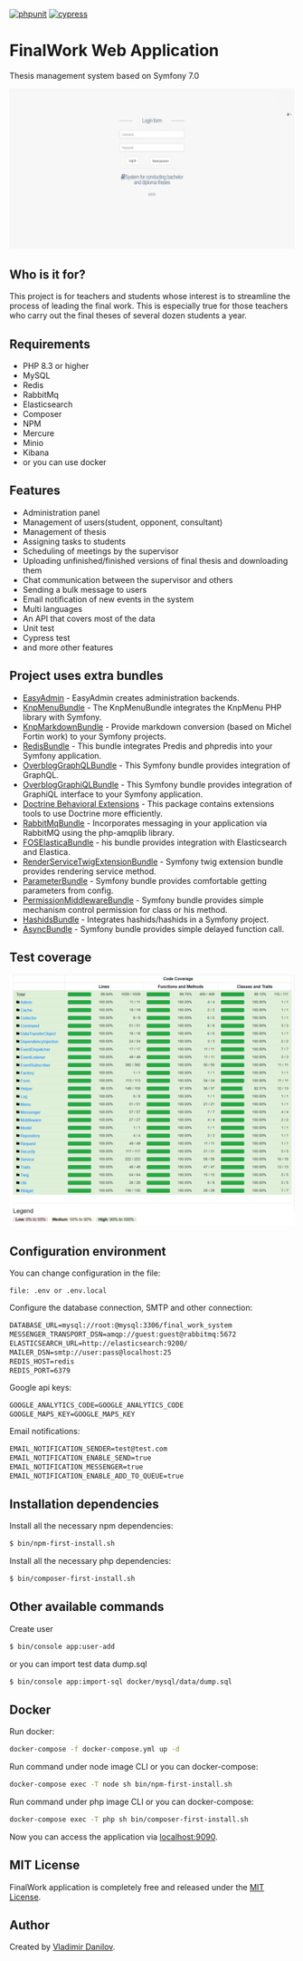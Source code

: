 [![phpunit](https://github.com/danilovl/final-work-system/actions/workflows/phpunit.yml/badge.svg)](https://github.com/danilovl/final-work-system/actions/workflows/phpunit.yml)
[![cypress](https://github.com/danilovl/final-work-system/actions/workflows/cypress.yml/badge.svg)](https://github.com/danilovl/final-work-system/actions/workflows/cypress.yml)

FinalWork Web Application
========================

Thesis management system based on Symfony 7.0

![Alt text](/git/readme/demo.gif?raw=true "Project example")

Who is it for?
------------

This project is for teachers and students whose interest is to streamline the process of leading the final work.
This is especially true for those teachers who carry out the final theses of several dozen students a year.

Requirements
------------

* PHP 8.3 or higher
* MySQL
* Redis
* RabbitMq
* Elasticsearch
* Composer
* NPM
* Mercure
* Minio
* Kibana
* or you can use docker

Features
------------

* Administration panel
* Management of users(student, opponent, consultant)
* Management of thesis
* Assigning tasks to students
* Scheduling of meetings by the supervisor
* Uploading unfinished/finished versions of final thesis and downloading them
* Chat communication between the supervisor and others
* Sending a bulk message to users
* Email notification of new events in the system
* Multi languages
* An API that covers most of the data
* Unit test
* Cypress test
* and more other features

Project uses extra bundles
------------

* [EasyAdmin](https://github.com/EasyCorp/EasyAdminBundle) - EasyAdmin creates administration backends.
* [KnpMenuBundle](https://github.com/KnpLabs/KnpMenuBundle) - The KnpMenuBundle integrates the KnpMenu PHP library with Symfony.
* [KnpMarkdownBundle](https://github.com/KnpLabs/KnpMarkdownBundle) - Provide markdown conversion (based on Michel Fortin work) to your Symfony projects.
* [RedisBundle](https://github.com/snc/SncRedisBundle) - This bundle integrates Predis and phpredis into your Symfony application.
* [OverblogGraphQLBundle](https://github.com/overblog/GraphQLBundle) - This Symfony bundle provides integration of GraphQL.
* [OverblogGraphiQLBundle](https://github.com/overblog/GraphiQLBundle) - This Symfony bundle provides integration of GraphiQL interface to your Symfony application.
* [Doctrine Behavioral Extensions](https://github.com/Atlantic18/DoctrineExtensions) - This package contains extensions tools to use Doctrine more efficiently.
* [RabbitMqBundle](https://github.com/php-amqplib/RabbitMqBundle) - Incorporates messaging in your application via RabbitMQ using the php-amqplib library.
* [FOSElasticaBundle](https://github.com/FriendsOfSymfony/FOSElasticaBundle) - his bundle provides integration with Elasticsearch and Elastica.
* [RenderServiceTwigExtensionBundle](https://github.com/danilovl/render-service-twig-extension-bundle) - Symfony twig extension bundle provides rendering service method.
* [ParameterBundle](https://github.com/danilovl/parameter-bundle) - Symfony bundle provides comfortable getting parameters from config.
* [PermissionMiddlewareBundle](https://github.com/danilovl/permission-middleware-bundle) - Symfony bundle provides simple mechanism control permission for class or his method.
* [HashidsBundle](https://github.com/danilovl/hashids-bundle) - Integrates hashids/hashids in a Symfony project.
* [AsyncBundle](https://github.com/danilovl/async-bundle) - Symfony bundle provides simple delayed function call.


Test coverage
------------

![Alt text](/git/readme/test_coverage_application.png?raw=true "Test coverage application")

Configuration environment
------------

You can change configuration in the file:

```text
file: .env or .env.local
```
Configure the database connection, SMTP and other connection:

``` env
DATABASE_URL=mysql://root:@mysql:3306/final_work_system
MESSENGER_TRANSPORT_DSN=amqp://guest:guest@rabbitmq:5672
ELASTICSEARCH_URL=http://elasticsearch:9200/
MAILER_DSN=smtp://user:pass@localhost:25
REDIS_HOST=redis
REDIS_PORT=6379
``````

Google api keys:

``` env
GOOGLE_ANALYTICS_CODE=GOOGLE_ANALYTICS_CODE
GOOGLE_MAPS_KEY=GOOGLE_MAPS_KEY
```

Email notifications:

``` env
EMAIL_NOTIFICATION_SENDER=test@test.com
EMAIL_NOTIFICATION_ENABLE_SEND=true
EMAIL_NOTIFICATION_MESSENGER=true
EMAIL_NOTIFICATION_ENABLE_ADD_TO_QUEUE=true
```

Installation dependencies
------------

Install all the necessary npm dependencies:

```bash
$ bin/npm-first-install.sh
```
Install all the necessary php dependencies:

```bash
$ bin/composer-first-install.sh
```

Other available commands
------------

Create user

```bash
$ bin/console app:user-add
```
or you can import test data dump.sql

```bash
$ bin/console app:import-sql docker/mysql/data/dump.sql
```

Docker
------------

Run docker:

```bash
docker-compose -f docker-compose.yml up -d
```

Run command under node image CLI or you can docker-compose:

```bash
docker-compose exec -T node sh bin/npm-first-install.sh
```

Run command under php image CLI or you can docker-compose:

```bash
docker-compose exec -T php sh bin/composer-first-install.sh
```

Now you can access the application via [localhost:9090](localhost:9090).

MIT License
-----------

FinalWork application is completely free and released under the [MIT License](https://github.com/danilovl/finalwork/LICENSE).

Author
-------

Created by [Vladimir Danilov](https://github.com/danilovl).
